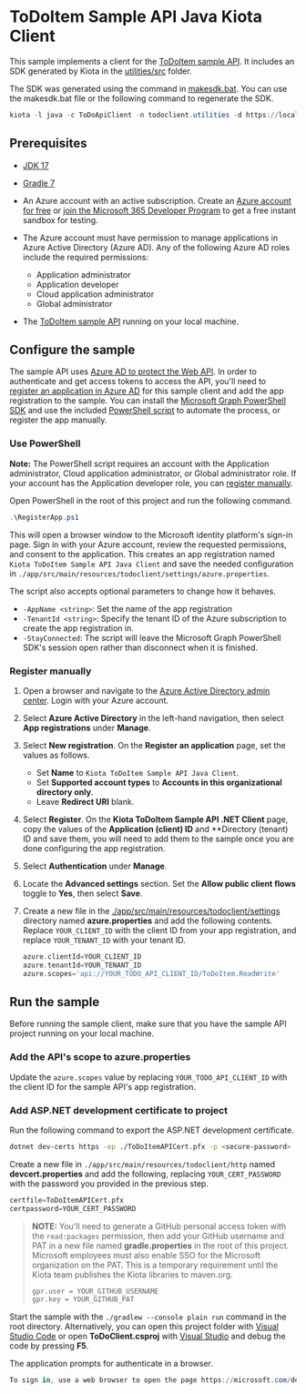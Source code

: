 # ToDoItem Sample API Java Kiota Client

This sample implements a client for the [ToDoItem sample API](../../api). It includes an SDK generated by Kiota in the [utilities/src](./utilities/src/) folder.

The SDK was generated using the command in [makesdk.bat](makesdk.bat). You can use the makesdk.bat file or the following command to regenerate the SDK.

```powershell
kiota -l java -c ToDoApiClient -n todoclient.utilities -d https://localhost:7206/openapi/openapi.yaml -o ./utilities/src/main/java/todoclient/utilities
```

## Prerequisites

- [JDK 17](https://adoptium.net/)
- [Gradle 7](https://gradle.org/install/)
- An Azure account with an active subscription. Create an [Azure account for free](https://azure.microsoft.com/free/?WT.mc_id=A261C142F) or [join the Microsoft 365 Developer Program](https://developer.microsoft.com/office/dev-program) to get a free instant sandbox for testing.
- The Azure account must have permission to manage applications in Azure Active Directory (Azure AD). Any of the following Azure AD roles include the required permissions:
  - Application administrator
  - Application developer
  - Cloud application administrator
  - Global administrator

- The [ToDoItem sample API](../../api) running on your local machine.

## Configure the sample

The sample API uses [Azure AD to protect the Web API](https://docs.microsoft.com/azure/active-directory/develop/scenario-protected-web-api-overview). In order to authenticate and get access tokens to access the API, you'll need to [register an application in Azure AD](https://docs.microsoft.com/azure/active-directory/develop/quickstart-register-app) for this sample client and add the app registration to the sample. You can install the [Microsoft Graph PowerShell SDK](https://github.com/microsoftgraph/msgraph-sdk-powershell) and use the included [PowerShell script](RegisterApp.ps1) to automate the process, or register the app manually.

### Use PowerShell

**Note:** The PowerShell script requires an account with the Application administrator, Cloud application administrator, or Global administrator role. If your account has the Application developer role, you can [register manually](#register-manually).

Open PowerShell in the root of this project and run the following command.

```powershell
.\RegisterApp.ps1
```

This will open a browser window to the Microsoft identity platform's sign-in page. Sign in with your Azure account, review the requested permissions, and consent to the application. This creates an app registration named `Kiota ToDoItem Sample API Java Client` and save the needed configuration in `./app/src/main/resources/todoclient/settings/azure.properties`.

The script also accepts optional parameters to change how it behaves.

- `-AppName <string>`: Set the name of the app registration
- `-TenantId <string>`: Specify the tenant ID of the Azure subscription to create the app registration in.
- `-StayConnected`: The script will leave the Microsoft Graph PowerShell SDK's session open rather than disconnect when it is finished.

### Register manually

1. Open a browser and navigate to the [Azure Active Directory admin center](https://aad.portal.azure.com). Login with your Azure account.
1. Select **Azure Active Directory** in the left-hand navigation, then select **App registrations** under **Manage**.
1. Select **New registration**. On the **Register an application** page, set the values as follows.

    - Set **Name** to `Kiota ToDoItem Sample API Java Client`.
    - Set **Supported account types** to **Accounts in this organizational directory only**.
    - Leave **Redirect URI** blank.

1. Select **Register**. On the **Kiota ToDoItem Sample API .NET Client** page, copy the values of the **Application (client) ID** and **Directory (tenant) ID and save them, you will need to add them to the sample once you are done configuring the app registration.

1. Select **Authentication** under **Manage**.
1. Locate the **Advanced settings** section. Set the **Allow public client flows** toggle to **Yes**, then select **Save**.
1. Create a new file in the [./app/src/main/resources/todoclient/settings](/app/src/main/resources/todoclient/settings) directory named **azure.properties** and add the following contents. Replace `YOUR_CLIENT_ID` with the client ID from your app registration, and replace `YOUR_TENANT_ID` with your tenant ID.

    ```groovy
    azure.clientId=YOUR_CLIENT_ID
    azure.tenantId=YOUR_TENANT_ID
    azure.scopes='api://YOUR_TODO_API_CLIENT_ID/ToDoItem.ReadWrite'
    ```

## Run the sample

Before running the sample client, make sure that you have the sample API project running on your local machine.

### Add the API's scope to azure.properties

Update the `azure.scopes` value by replacing `YOUR_TODO_API_CLIENT_ID` with the client ID for the sample API's app registration.

### Add ASP.NET development certificate to project

Run the following command to export the ASP.NET development certificate.

```bash
dotnet dev-certs https -ep ./ToDoItemAPICert.pfx -p <secure-password>
```

Create a new file in `./app/src/main/resources/todoclient/http` named **devcert.properties** and add the following, replacing `YOUR_CERT_PASSWORD` with the password you provided in the previous step.

```groovy
certfile=ToDoItemAPICert.pfx
certpassword=YOUR_CERT_PASSWORD
```

> **NOTE:** You'll need to generate a GitHub personal access token with the `read:packages` permission, then add your GitHub username and PAT in a new file named **gradle.properties** in the root of this project. Microsoft employees must also enable SSO for the Microsoft organization on the PAT. This is a temporary requirement until the Kiota team publishes the Kiota libraries to maven.org.
>
> ```groovy
> gpr.user = YOUR_GITHUB_USERNAME
> gpr.key = YOUR_GITHUB_PAT
> ```

Start the sample with the `./gradlew --console plain run` command in the root directory. Alternatively, you can open this project folder with [Visual Studio Code](https://code.visualstudio.com/Download) or open **ToDoClient.csproj** with [Visual Studio](https://visualstudio.microsoft.com/downloads/) and debug the code by pressing **F5**.

The application prompts for authenticate in a browser.

```powershell
To sign in, use a web browser to open the page https://microsoft.com/devicelogin and enter the code F8HNE7ABP to authenticate.
```
